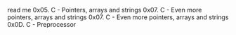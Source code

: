 read me
0x05. C - Pointers, arrays and strings
0x07. C - Even more pointers, arrays and strings
0x07. C - Even more pointers, arrays and strings
0x0D. C - Preprocessor
